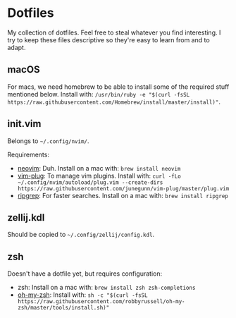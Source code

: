 # Dotfiles

My collection of dotfiles. Feel free to steal whatever you find interesting. I try to keep these files descriptive so they're easy to learn from and to adapt.

## macOS

For macs, we need homebrew to be able to install some of the required stuff mentioned below. Install with: `/usr/bin/ruby -e "$(curl -fsSL https://raw.githubusercontent.com/Homebrew/install/master/install)"`.

## init.vim

Belongs to `~/.config/nvim/`.

Requirements:
- [neovim](https://github.com/neovim/neovim): Duh. Install on a mac with: `brew install neovim`
- [vim-plug](https://github.com/junegunn/vim-plug): To manage vim plugins. Install with: `curl -fLo ~/.config/nvim/autoload/plug.vim --create-dirs https://raw.githubusercontent.com/junegunn/vim-plug/master/plug.vim`
- [ripgrep](https://github.com/BurntSushi/ripgrep): For faster searches. Install on a mac with: `brew install ripgrep`

## zellij.kdl

Should be copied to `~/.config/zellij/config.kdl`.

## zsh

Doesn't have a dotfile yet, but requires configuration:
- zsh: Install on a mac with: `brew install zsh zsh-completions`
- [oh-my-zsh](https://github.com/robbyrussell/oh-my-zsh): Install with: `sh -c "$(curl -fsSL https://raw.githubusercontent.com/robbyrussell/oh-my-zsh/master/tools/install.sh)"`
